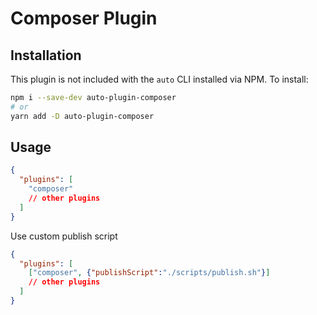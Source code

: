 # Composer Plugin



## Installation

This plugin is not included with the `auto` CLI installed via NPM. To install:

```bash
npm i --save-dev auto-plugin-composer
# or
yarn add -D auto-plugin-composer
```

## Usage

```json
{
  "plugins": [
    "composer"
    // other plugins
  ]
}
```

Use custom publish script

```json
{
  "plugins": [
    ["composer", {"publishScript":"./scripts/publish.sh"}]
    // other plugins
  ]
}
```